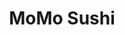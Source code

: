 ---
layout: place
title: "MoMo Sushi"
permalink: /new-york/new-york/momo-sushi.html
stateAbbr: NY
stateName: New York
cityName: New York
place_id: ChIJQZNjl6FZwokRkvYLX1eD_UQ
photos:
  - name: >-
      places/ChIJQZNjl6FZwokRkvYLX1eD_UQ/photos/AeeoHcLwimQIPoUltOUUCjhq3NciM-VnDWKU0NKn7XIa39wtRIQ7rB-PoNdMF1RMprTv4tsK3TuucGObpQ8rNM_OVFp8-2MKOvDqHzCGJbAjjqYdfdRbD6bLoj9nnhhCVns-aUqBnAnloiZJFsKZS_mJdc-ZbpwnZ-C0oUwi-eqKhRBjzqxxUiitAVDspI_1R1NgtJMaq0-CuYgvZwCMNTfGMKShCHcF2h03XixfRv3bkqiXdC7ToPw00WfsG0LQDtPuGmyklg-nEuPL795MJEShs6MnBjCyDIyJqYhrZrh9H-4
    widthPx: 1807
    heightPx: 510
    authorAttributions:
      - displayName: MoMo Sushi
        uri: https://maps.google.com/maps/contrib/109632367881108684823
        photoUri: >-
          https://lh3.googleusercontent.com/a-/ALV-UjUGjGWDOUESyMAxkdXLKMC0htPZqlJuEXMv4wyJxTJlR4zRsUs=s100-p-k-no-mo
    flagContentUri: >-
      https://www.google.com/local/imagery/report/?cb_client=maps_api_places.places_api&image_key=!1e10!2sAF1QipPadegh3hbEQn9d0c1xA90MVeIho7Pe7t57Jss&hl=en-US
    googleMapsUri: >-
      https://www.google.com/maps/place//data=!3m4!1e2!3m2!1sAF1QipPadegh3hbEQn9d0c1xA90MVeIho7Pe7t57Jss!2e10!4m2!3m1!1s0x89c259a197639341:0x44fd83575f0bf692
  - name: >-
      places/ChIJQZNjl6FZwokRkvYLX1eD_UQ/photos/AeeoHcLsKDdkTi2W8O4XBEkpT5_avp3rwyx79LP7LkO_TJEO81zi5ajc2ZG0_T1ky3BVP-BoY7IbnF2tUVhL-YmNRIIDa3fnnOkSr0GQ_fJ4IAllaPippSmyFzg9IVdXMPdKVxgwqrK0HNl2DTTP-n0sKIBZ9DpbdD-v_WQr9XWjKkRIR5Rx_ocsD9aXun2KT8UosjpCQIZTi7mi1zDk3kdOi04nLk9K5e25E7d_3LiLC8gLyNViuIfxiOqsHen2PLEiUTi9D5nWdLoSVwCLTTfs-prXf5rZEJYifS_MubZp8Zo
    widthPx: 1625
    heightPx: 608
    authorAttributions:
      - displayName: MoMo Sushi
        uri: https://maps.google.com/maps/contrib/109632367881108684823
        photoUri: >-
          https://lh3.googleusercontent.com/a-/ALV-UjUGjGWDOUESyMAxkdXLKMC0htPZqlJuEXMv4wyJxTJlR4zRsUs=s100-p-k-no-mo
    flagContentUri: >-
      https://www.google.com/local/imagery/report/?cb_client=maps_api_places.places_api&image_key=!1e10!2sAF1QipMQAqQ4i-vj34u8n_VbWgS5WSA7W_paIR2YfjU&hl=en-US
    googleMapsUri: >-
      https://www.google.com/maps/place//data=!3m4!1e2!3m2!1sAF1QipMQAqQ4i-vj34u8n_VbWgS5WSA7W_paIR2YfjU!2e10!4m2!3m1!1s0x89c259a197639341:0x44fd83575f0bf692
  - name: >-
      places/ChIJQZNjl6FZwokRkvYLX1eD_UQ/photos/AeeoHcKqq-rC75Z9xPru58YRo76Hp-kgDxDqAOObInuN-jD4hERvyVaAuIVFCTws0Zg54MYpiPM7x4RVYp5q_4ZdiAKvFIILElcq41zFLmaYHjnif70Yu7lrgP2RFFxYdi1DAP9XpjzMyxy2Sc8qk9Dcgxz7yJ18Jhmzy0s_NWBN_bN-9mxCFpboE9C2652U9ds4i41rOp3qMeHmkUJTvz4uooqjfVopRAgFgJCv00MsoxAKK1PueaE4W-bCw-qpC0C0zjRBxYW60A7pkzshXWDnXeaPzIdcJI-VNc-tHvxlB8eydrCajaoZMb4ZgmSbay4mJ7tFpYAg38xnZbG-t7FvMxuK1TNLcw7RDP8Iu-U2oNhRTgA3Sl7g2vbbmtVPOvVkMc6x7nT7zt3G-Egmkl0_H79uKOCVruotMqGfbjOCBt52SU7TwBUOzOdj2C5KlA
    widthPx: 4032
    heightPx: 3024
    authorAttributions:
      - displayName: Francesca Capecchi
        uri: https://maps.google.com/maps/contrib/110907002584663508253
        photoUri: >-
          https://lh3.googleusercontent.com/a-/ALV-UjXo-y1w8rNoPSaJx3Mz_6tdtlyBN4itG60cxjcxyV21dQ7Qi2WZ=s100-p-k-no-mo
    flagContentUri: >-
      https://www.google.com/local/imagery/report/?cb_client=maps_api_places.places_api&image_key=!1e10!2sCIABIhAGbwPTnDeJm2fOMowABztw&hl=en-US
    googleMapsUri: >-
      https://www.google.com/maps/place//data=!3m4!1e2!3m2!1sCIABIhAGbwPTnDeJm2fOMowABztw!2e10!4m2!3m1!1s0x89c259a197639341:0x44fd83575f0bf692
  - name: >-
      places/ChIJQZNjl6FZwokRkvYLX1eD_UQ/photos/AeeoHcKCWu-kxNfyhHqjFqSiwNlbF9S_NWbAAlsCcVg_mP9NgL7TaxMSrYKOnWtb5k0MNNqVr5FE2-EZno_8in0Au7eSvOJRWMQepQVM8tjDZF4edukdlF4f9W-l3MTkWqb7dWCxCRK3Sdch-ME99_C_Nc8Uo8xlpPplznmkguyWlaab6XlSXVBUVD5MaA9zD_Tluax3dp0vYrrGdn14fRVR080jntdiCf8OnpWxOBJVGyWV3tBk2kzUmsQ0SrIur0RMKzFT6AW9Jk2Z9bDVB3uSftK5URPvY8sxkQppB_F7GC0SHNeTetjBXtXC8rSx_RU6NiNIdFxR0F8XJLSAPGIUOz7mncZzDVw6MyK-WVXwbfBDu64wFwxiQ-OMFXX8DQbmeJht94pwGqMIltJPvON1VC_U4WMwfQcv9fY92qZM-YsYEW4
    widthPx: 3600
    heightPx: 4800
    authorAttributions:
      - displayName: CHENQL
        uri: https://maps.google.com/maps/contrib/110741209023158684886
        photoUri: >-
          https://lh3.googleusercontent.com/a-/ALV-UjV-k3MTtFE5kFtY09mC0TO6VaXyRy7Px5qgVKWPFrQRluqVxkLf=s100-p-k-no-mo
    flagContentUri: >-
      https://www.google.com/local/imagery/report/?cb_client=maps_api_places.places_api&image_key=!1e10!2sCIHM0ogKEICAgICPnoqY9wE&hl=en-US
    googleMapsUri: >-
      https://www.google.com/maps/place//data=!3m4!1e2!3m2!1sCIHM0ogKEICAgICPnoqY9wE!2e10!4m2!3m1!1s0x89c259a197639341:0x44fd83575f0bf692
  - name: >-
      places/ChIJQZNjl6FZwokRkvYLX1eD_UQ/photos/AeeoHcLUC4-4iAWzZCwFHXkqCFVuHaPnS9rukWvtBFc4sL_bGlqCczO8caYg9D8IVqK1W_xbJz0yr_qeBB00ChrXPEkvZ4s-lywT7Tn1ok3AvYzAY15QfC8KJrDzi5W6NwLQ5Sc0BW8H0MZS31-Sn8duaw8d6MIjQvD71COmOMuztPAczERiQFe0C4HUG9ths7L-YtSl1ik1FDokGmu0C6-N9toiS-YD0hzP5_PB7UqGxCoHH9K-q3zEYw_v_ZT3eBFD0eOp5y5tO-I--2gl-4DbnEbrc1E7_iYFPshlagXZEKPSg20oA3Qi_YFXtgUZz7Wy6RbtlQvI5pbcJ4vY6BjhcKVrEJ4mCmnKjL-pkfxN_OjeVgF2CfH8c9OtfuOuJBOYAsFtcFCJWGGyJoUTePYAd5S7dZwvc2PhmxYg30BqGvnayqVX
    widthPx: 3024
    heightPx: 4032
    authorAttributions:
      - displayName: Ronald A. Abarca
        uri: https://maps.google.com/maps/contrib/104799027341431625858
        photoUri: >-
          https://lh3.googleusercontent.com/a-/ALV-UjUuTXQyKkV7kG64I9dWn2xaeyxZNRMsHGZzH74ylqFY9pNw-DXbjw=s100-p-k-no-mo
    flagContentUri: >-
      https://www.google.com/local/imagery/report/?cb_client=maps_api_places.places_api&image_key=!1e10!2sCIHM0ogKEICAgICXseHmmAE&hl=en-US
    googleMapsUri: >-
      https://www.google.com/maps/place//data=!3m4!1e2!3m2!1sCIHM0ogKEICAgICXseHmmAE!2e10!4m2!3m1!1s0x89c259a197639341:0x44fd83575f0bf692
  - name: >-
      places/ChIJQZNjl6FZwokRkvYLX1eD_UQ/photos/AeeoHcKFQUX7bxxgQq-KnW7zFkUmBPTYx6CUKKVMcBK_vtvhGu5VTG9njlBTJAgjbjN_3iB02ysesYdmqboTZuAObh6PGsl4Gad3dbSAsjsT2lIk75kE7zsGXwSVxDQOndBdFw7rE3bNV3KfFb-Mu03Mqtsgzv40o23aWiu3pi7fUwoShlJk4ue0kDCibSG-zA4u0YcgWGjWrww41p0TsrXP-Axnu0H4Oil2hMa4kXyeNq9GMnEvBpSp3cz67e1Cqwk972tBBnNFULPeaoEK1C80dh5iU8Zq3kyNwPwIDPcD5lBkihSY3yXmSvb6P1tjLxN4WVGE034I0vAs23FR26WLp8XLEpkoId5pgK7g2JhJka2x_OckPgAeToRiuZvthxbNO5AuCGRifcZqTnqDucuDJmmp_7etChWLRcC65KjnLljAHXKw
    widthPx: 3024
    heightPx: 4032
    authorAttributions:
      - displayName: Felipe Budinich
        uri: https://maps.google.com/maps/contrib/114129689737340791257
        photoUri: >-
          https://lh3.googleusercontent.com/a-/ALV-UjVSNMsZWXY7LjDE0Lon3TZzFkZtHxrVuIFcLrYlR7NZyDsqEfQ=s100-p-k-no-mo
    flagContentUri: >-
      https://www.google.com/local/imagery/report/?cb_client=maps_api_places.places_api&image_key=!1e10!2sCIHM0ogKEICAgIDLnZnkhgE&hl=en-US
    googleMapsUri: >-
      https://www.google.com/maps/place//data=!3m4!1e2!3m2!1sCIHM0ogKEICAgIDLnZnkhgE!2e10!4m2!3m1!1s0x89c259a197639341:0x44fd83575f0bf692
  - name: >-
      places/ChIJQZNjl6FZwokRkvYLX1eD_UQ/photos/AeeoHcL2H4uMZE8A4q8vBMIilXe1uFjRheLPpsVUCc6JQzuXaXagXnotWFAPkNvYgzYceP8c7epWeO9acOfKJL0vHwIGANz2RMHSluFc6--e0Lk7ENBoY_RbZUc3j-LNc7W1cx-ibbLJD6FnUUry7UlKRzMv_vUvdEBxdXagUq0HUecV4YT2rmJjVe4iDY-UQ6pS6dBHwmSbfkTwV1_hmBWVyr0FfW15C510OvNU0l0Lpd50SA237_B6cb9e8V77-CABZbrX87-O0FEPbebxANlgrJBb295vMfi3omL_OT6lvBOjR2ui2E6lh0EOWfKmWiFAqzzjreASW-tRztvSMQUHwI_Ev1gbVv1W6WE83-DqeKltVCqDbekrgbm1G6lSo3QzkcfUlk1-3uA1NU3XVoGidlnOR1F5TK2otuCXOtS8pWo
    widthPx: 3024
    heightPx: 4032
    authorAttributions:
      - displayName: Lenny Li
        uri: https://maps.google.com/maps/contrib/105057245164285165234
        photoUri: >-
          https://lh3.googleusercontent.com/a-/ALV-UjVGSIMZYVKf9KboOhlT0AZO3R6ILAXe8N46Se1vjAXzaM4mO6vY=s100-p-k-no-mo
    flagContentUri: >-
      https://www.google.com/local/imagery/report/?cb_client=maps_api_places.places_api&image_key=!1e10!2sCIHM0ogKEICAgIC4nMbrdw&hl=en-US
    googleMapsUri: >-
      https://www.google.com/maps/place//data=!3m4!1e2!3m2!1sCIHM0ogKEICAgIC4nMbrdw!2e10!4m2!3m1!1s0x89c259a197639341:0x44fd83575f0bf692
  - name: >-
      places/ChIJQZNjl6FZwokRkvYLX1eD_UQ/photos/AeeoHcIVz8PwNWx81pIpFik6eMzyGVITIP5lxfGK1yBXlOZh0HGqvWamXCeHCnJzD5xPw2V_BRaym6Z0wPd1GdcgYnVm11aGmdMqhaGR_rtY-p1OkOSar0NHEnOOdEoOM9IzGAg9u_ObuxpHIuWMgZosA8-tTeSn5PrcAU1_bmcTs_wNuqz8Thxy6IxROPS5kNeNTfcaaD4CJ59mdnIUi4lyrgvNYFYqvwQRx4w_7G9EF_F5zoXTDeWpF-EQlzT1f0W6VayRvPvm7xLJLJGz1WfOPk6koTtU251T2VIZRx5PxqvpxqAoZS1WnNX0s1ofo5dqaIhI8r9eBZpHp332Vuz4o_OUh5NiU-pWL69jIgKP6YawYMzInNrQVJS8sZCACAumv2PJLHwh0QlPIRQpVRFE89dYdvpOKxH8p4aK81e7R-PgHw
    widthPx: 2590
    heightPx: 3226
    authorAttributions:
      - displayName: Kaitlyn Osborn
        uri: https://maps.google.com/maps/contrib/117038592535864972338
        photoUri: >-
          https://lh3.googleusercontent.com/a-/ALV-UjX97VvGGPUkV02uh_gmfBkjTenNJgMKambVTvpcwYDKxXFxqVP4hw=s100-p-k-no-mo
    flagContentUri: >-
      https://www.google.com/local/imagery/report/?cb_client=maps_api_places.places_api&image_key=!1e10!2sCIHM0ogKEICAgIDW9tf7Gw&hl=en-US
    googleMapsUri: >-
      https://www.google.com/maps/place//data=!3m4!1e2!3m2!1sCIHM0ogKEICAgIDW9tf7Gw!2e10!4m2!3m1!1s0x89c259a197639341:0x44fd83575f0bf692
  - name: >-
      places/ChIJQZNjl6FZwokRkvYLX1eD_UQ/photos/AeeoHcKct3JwaaidngZmkvokuoVIl9bjTO71lwgmZv0p8Kg34kMloDNx3ZV7bhB405sBoRYz4bwdkzrNfui8sECSewTrpUKWsJQJXOMqhSF-rSq2WE7X6B6zWAMHm41eyfXI5tQYceVzzHrGpuJ9-i4ryf-KjOK5J8OB2003Nk2hIEdrq5EhooIYkEwlKgfwyn3VCR5ZU_tZnxMWKhbNQstqMMJfRNKrscalHmdfl3Vn7K9D7kLJ6Ysd74CqkiMuPAi0ltRsmgd8CWZEGgettBeG-6i1sMKmJvN9QTqg71BT7m7JSMX-w2JatTlyJPtK18MqYCQywoGWSvP__87NlGDSps39LmKIVoHU2MBzo-wDLX86lx-L-gIWbaaXCdzDOV-x9s_UDtEYcD84Hg8tpQMqB6q8X5Aq65N06dFz9vkhKdPgbYc
    widthPx: 4624
    heightPx: 3468
    authorAttributions:
      - displayName: Michael Austin
        uri: https://maps.google.com/maps/contrib/108842446508567805777
        photoUri: >-
          https://lh3.googleusercontent.com/a-/ALV-UjUiTVMek7FrCOd1-rwOq4mw-cFMEGMsgF-pD0P4i9UiiYq2rQtNPA=s100-p-k-no-mo
    flagContentUri: >-
      https://www.google.com/local/imagery/report/?cb_client=maps_api_places.places_api&image_key=!1e10!2sCIHM0ogKEICAgIDl1amixgE&hl=en-US
    googleMapsUri: >-
      https://www.google.com/maps/place//data=!3m4!1e2!3m2!1sCIHM0ogKEICAgIDl1amixgE!2e10!4m2!3m1!1s0x89c259a197639341:0x44fd83575f0bf692
  - name: >-
      places/ChIJQZNjl6FZwokRkvYLX1eD_UQ/photos/AeeoHcKyYDyVJ133Q_hG_t6petc9746QoFeznzP73TKCurwPqIZQmCYYHLkytwUPqQuusZR86r0TskbxxvrEF9tFD2XL2ntbHxJWHhthBDMIwdq9e9v7yuCFTRihKxoVUJpz5vrnpKjoXzDscbaJCSUDMpDaFB-k2S8bFXTW-UFBscfGAEIv5eQw-UIHIrWfGrnPrQgQHs78aMDxb9vFv9Ix2KGrjLju-O4gXiealvqC_ndsHQhGOyaKweGRqfy0pBjMbEQcF3JUzBexKevFLUYU8ghXN7pVq8oZr3GNjPFBwHPLF4NWu5FVsbHHzOtQwfNzL_4Tx3eFwSB1TZifT4TlANKy5DCkuHQc6OmMYINOZP7W149o8mXNBEofN0IGcY0w_xwe6sZyFI3eL4N2tWzSeaYSQdK9lF8ltOI5QrmYJKI
    widthPx: 3024
    heightPx: 4032
    authorAttributions:
      - displayName: Elo L.
        uri: https://maps.google.com/maps/contrib/109413954589605051450
        photoUri: >-
          https://lh3.googleusercontent.com/a-/ALV-UjXM2vYTj59cUfZEHWSkUtBRinZypaukvd8H31ZEpsqcmNPxqEUqnQ=s100-p-k-no-mo
    flagContentUri: >-
      https://www.google.com/local/imagery/report/?cb_client=maps_api_places.places_api&image_key=!1e10!2sCIHM0ogKEICAgID6l5X6MQ&hl=en-US
    googleMapsUri: >-
      https://www.google.com/maps/place//data=!3m4!1e2!3m2!1sCIHM0ogKEICAgID6l5X6MQ!2e10!4m2!3m1!1s0x89c259a197639341:0x44fd83575f0bf692
address: 239 Park Ave S, New York, NY 10003, USA
street: 239 Park Ave S
city: New York
state: NY
zip: '10003'
country: USA
neighborhood: null
latitude: '40.737918'
longitude: '-73.987831'
accessibility_options:
  wheelchairAccessibleEntrance: true
  wheelchairAccessibleSeating: true
business_status: OPERATIONAL
name: MoMo Sushi
google_maps_links:
  directionsUri: >-
    https://www.google.com/maps/dir//''/data=!4m7!4m6!1m1!4e2!1m2!1m1!1s0x89c259a197639341:0x44fd83575f0bf692!3e0
  placeUri: https://maps.google.com/?cid=4971273974966908562
  writeAReviewUri: >-
    https://www.google.com/maps/place//data=!4m3!3m2!1s0x89c259a197639341:0x44fd83575f0bf692!12e1
  reviewsUri: >-
    https://www.google.com/maps/place//data=!4m4!3m3!1s0x89c259a197639341:0x44fd83575f0bf692!9m1!1b1
  photosUri: >-
    https://www.google.com/maps/place//data=!4m3!3m2!1s0x89c259a197639341:0x44fd83575f0bf692!10e5
primary_type: Japanese Restaurant
opening_hours:
  regular: null
  current: null
secondary_opening_hours:
  regular:
    weekdayDescriptions: null
    type: null
  current:
    weekdayDescriptions: null
    type: null
phone: null
price_level: null
price_range: null
rating: null
rating_count: 0
website: null
description: null
reviews: null
parking_options: null
payment_options: null
allow_dogs: null
curbside_pickup: null
delivery: null
dine_in: null
good_for_children: null
good_for_groups: null
good_for_sports: null
live_music: null
menu_for_children: null
outdoor_seating: null
reservable: null
restroom: null
serves_beer: null
serves_breakfast: null
serves_brunch: null
serves_cocktails: null
serves_coffee: null
serves_dinner: null
serves_dessert: null
serves_lunch: null
serves_vegetarian_food: null
serves_wine: null
takeout: null

---